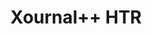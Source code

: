 ---
title: Xournal++ HTR
emoji: ✍️
colorFrom: purple
colorTo: gray
sdk: docker
app_port: 7860
short_description: Online demo for Xournal++ HTR
---